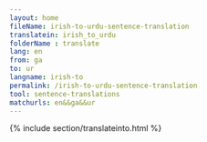 ```yaml
---
layout: home
fileName: irish-to-urdu-sentence-translation
translatein: irish_to_urdu
folderName : translate
lang: en
from: ga
to: ur
langname: irish-to
permalink: /irish-to-urdu-sentence-translation
tool: sentence-translations
matchurls: en&&ga&&ur
---
```

{% include section/translateinto.html %}
